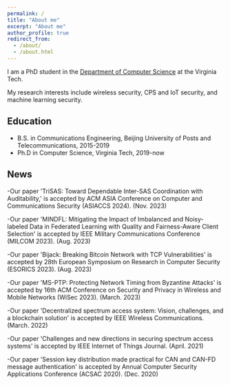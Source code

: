 ```yaml
---
permalink: /
title: "About me"
excerpt: "About me"
author_profile: true
redirect_from: 
  - /about/
  - /about.html
---
```


I am a PhD student in the [Department of Computer Science]([[https://cs.vt.edu/]]) at the Virginia Tech. 

My research interests include wireless security, CPS and IoT security, and machine learning security.



## Education
* B.S. in Communications Engineering, Beijing University of Posts and Telecommunications, 2015-2019
* Ph.D in Computer Science, Virginia Tech, 2019-now


## News
-Our paper 'TriSAS: Toward Dependable Inter-SAS Coordination with Auditability,' is accepted by ACM ASIA Conference on Computer and Communications Security (ASIACCS 2024). (Nov. 2023)

-Our paper 'MINDFL: Mitigating the Impact of Imbalanced and Noisy-labeled Data in Federated Learning with Quality and Fairness-Aware Client Selection' is accepted by IEEE Military Communications Conference (MILCOM 2023). (Aug. 2023)

-Our paper 'Bijack: Breaking Bitcoin Network with TCP Vulnerabilities' is accepted by 28th European Symposium on Research in Computer Security (ESORICS 2023). (Aug. 2023)

-Our paper 'MS-PTP: Protecting Network Timing from Byzantine Attacks' is accepted by 16th ACM Conference on Security and Privacy in Wireless and Mobile Networks (WiSec 2023). (March. 2023)

-Our paper 'Decentralized spectrum access system: Vision, challenges, and a blockchain solution' is accepted by IEEE Wireless Communications. (March. 2022)

-Our paper 'Challenges and new directions in securing spectrum access systems' is accepted by IEEE Internet of Things Journal. (April. 2021)

-Our paper 'Session key distribution made practical for CAN and CAN-FD message authentication' is accepted by Annual Computer Security Applications Conference (ACSAC 2020). (Dec. 2020)
